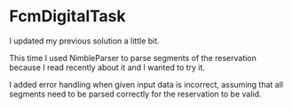 # FcmDigitalTask

I updated my previous solution a little bit.

This time I used NimbleParser to parse segments of the reservation
because I read recently about it and I wanted to try it.

I added error handling when given input data is incorrect,
assuming that all segments need to be parsed correctly for the reservation to be valid.
